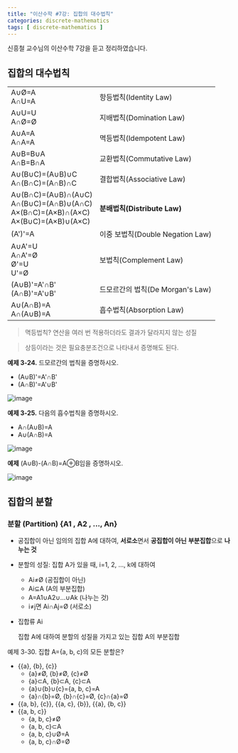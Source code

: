 ```yaml
---
title: "이산수학 #7강: 집합의 대수법칙"
categories: discrete-mathematics
tags: [ discrete-mathematics ]
---
```


신흥철 교수님의 이산수학 7강을 듣고 정리하였습니다.

## 집합의 대수법칙

|                                                              |                                  |
| ------------------------------------------------------------ | -------------------------------- |
| A∪Ø=A<br />A∩U=A                                             | 항등법칙(Identity Law)           |
| A∪U=U<br />A∩Ø=Ø                                             | 지배법칙(Domination Law)         |
| A∪A=A<br />A∩A=A                                             | 멱등법칙(Idempotent Law)         |
| A∪B=B∪A<br />A∩B=B∩A                                         | 교환법칙(Commutative Law)        |
| A∪(B∪C)=(A∪B)∪C<br />A∩(B∩C)=(A∩B)∩C                         | 결합법칙(Associative Law)        |
| A∪(B∩C)=(A∪B)∩(A∪C)<br />A∩(B∪C)=(A∩B)∪(A∩C)<br />A×(B∩C)=(A×B)∩(A×C)<br />A×(B∪C)=(A×B)∪(A×C) | **분배법칙(Distribute Law)**     |
| (A')'=A                                                      | 이중 보법칙(Double Negation Law) |
| A∪A'=U<br />A∩A'=Ø<br />Ø'=U<br />U'=Ø                       | 보법칙(Complement Law)           |
| (A∪B)'=A'∩B'<br />(A∩B)'=A'∪B'                               | 드모르간의 법칙(De Morgan's Law) |
| A∪(A∩B)=A<br />A∩(A∪B)=A                                     | 흡수법칙(Absorption Law)         |

> 멱등법칙? 연산을 여러 번 적용하더라도 결과가 달라지지 않는 성질

> 상등이라는 것은 필요충분조건으로 나타내서 증명해도 된다.  

**예제 3-24.** 드모르간의 법칙을 증명하시오.

- (A∪B)'=A'∩B'
- (A∩B)'=A'∪B'

![image](https://user-images.githubusercontent.com/50407047/95010849-9e2bc980-0667-11eb-80c2-ed2c7325d3ba.png)



**예제 3-25.** 다음의 흡수법칙을 증명하시오.

- A∩(A∪B)=A
- A∪(A∩B)=A

![image](https://user-images.githubusercontent.com/50407047/95010857-a4ba4100-0667-11eb-8510-ab5efe4ce502.png)



**예제**  (A∪B)-(A∩B)=A⊕B임을 증명하시오.

![image](https://user-images.githubusercontent.com/50407047/95010863-aedc3f80-0667-11eb-9ae3-0b0e1ac0b5d8.png)

## 집합의 분할

### 분할 (Partition) {A1 , A2 , …, An}

- 공집합이 아닌 임의의 집합 A에 대하여, **서로소**면서 **공집합이 아닌** **부분집합**으로 **나누는 것**
- 분할의 성질: 집합 A가 있을 때, i=1, 2, …, k에 대하여
  - Ai≠Ø (공집합이 아닌)
  - Ai⊆A (A의 부분집합)
  - A=A1∪A2∪…∪Ak (나누는 것) 
  - i≠j면 Ai∩Aj=Ø (서로소)

- 집합류 Ai

  집합 A에 대하여 분할의 성질을 가지고 있는 집합 A의 부분집합



예제 3-30. 집합 A={a, b, c}의 모든 분할은?

- {{a}, {b}, {c}}
  - {a}≠Ø, {b}≠Ø, {c}≠Ø
  - {a}⊂A, {b}⊂A, {c}⊂A
  - {a}∪{b}∪{c}={a, b, c}=A
  - {a}∩{b}=Ø, {b}∩{c}=Ø, {c}∩{a}=Ø
- {{a, b}, {c}}, {{a, c}, {b}}, {{a}, {b, c}}
- {{a, b, c}}
  - {a, b, c}≠Ø
  - {a, b, c}⊂A
  - {a, b, c}∪Ø=A
  - {a, b, c}∩Ø=Ø